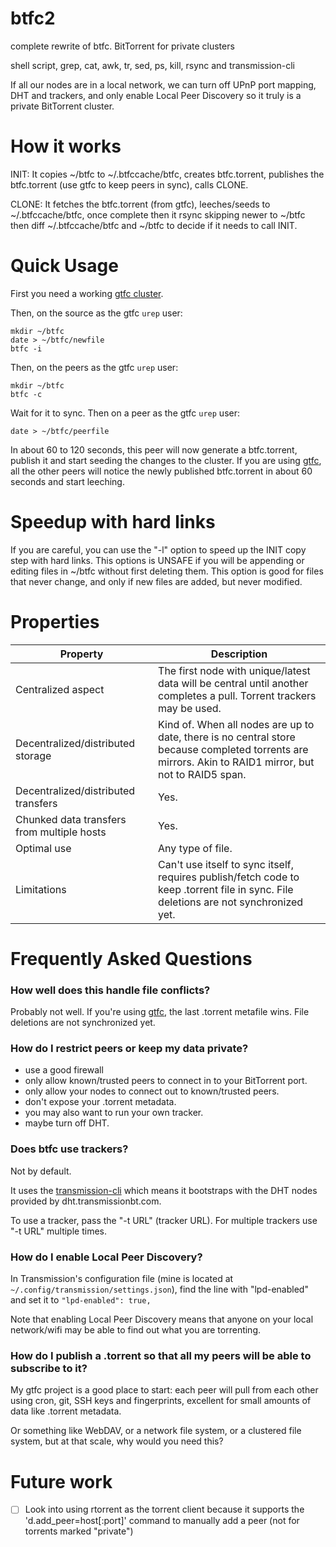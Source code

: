 # btfc2
complete rewrite of btfc. BitTorrent for private clusters

shell script, grep, cat, awk, tr, sed, ps, kill, rsync and transmission-cli

If all our nodes are in a local network, we can turn off UPnP port mapping, DHT and trackers, and only enable Local Peer Discovery so it truly is a private BitTorrent cluster.

# How it works

INIT: It copies ~/btfc to ~/.btfccache/btfc, creates btfc.torrent, publishes the btfc.torrent (use gtfc to keep peers in sync), calls CLONE.

CLONE: It fetches the btfc.torrent (from gtfc), leeches/seeds to ~/.btfccache/btfc, once complete then it rsync skipping newer to ~/btfc then diff ~/.btfccache/btfc and ~/btfc to decide if it needs to call INIT.

# Quick Usage

First you need a working [gtfc cluster](https://github.com/johnko/gtfc).

Then, on the source as the gtfc `urep` user:

```
mkdir ~/btfc
date > ~/btfc/newfile
btfc -i
```

Then, on the peers as the gtfc `urep` user:

```
mkdir ~/btfc
btfc -c
```

Wait for it to sync. Then on a peer as the gtfc `urep` user:

```
date > ~/btfc/peerfile
```

In about 60 to 120 seconds, this peer will now generate a btfc.torrent, publish it and start seeding the changes to the cluster. If you are using [gtfc](https://github.com/johnko/gtfc), all the other peers will notice the newly published btfc.torrent in about 60 seconds and start leeching.

# Speedup with hard links

If you are careful, you can use the "-l" option to speed up the INIT copy step with hard links. This options is UNSAFE if you will be appending or editing files in ~/btfc without first deleting them. This option is good for files that never change, and only if new files are added, but never modified.

# Properties

Property                                   | Description
-------------------------------------------|------------------
Centralized aspect                         | The first node with unique/latest data will be central until another completes a pull. Torrent trackers may be used.
Decentralized/distributed storage          | Kind of. When all nodes are up to date, there is no central store because completed torrents are mirrors. Akin to RAID1 mirror, but not to RAID5 span.
Decentralized/distributed transfers        | Yes.
Chunked data transfers from multiple hosts | Yes.
Optimal use                                | Any type of file.
Limitations                                | Can't use itself to sync itself, requires publish/fetch code to keep .torrent file in sync. File deletions are not synchronized yet.

# Frequently Asked Questions

### How well does this handle file conflicts?

Probably not well. If you're using [gtfc](https://github.com/johnko/gtfc), the last .torrent metafile wins. File deletions are not synchronized yet.

### How do I restrict peers or keep my data private?

- use a good firewall
- only allow known/trusted peers to connect in to your BitTorrent port.
- only allow your nodes to connect out to known/trusted peers.
- don't expose your .torrent metadata.
- you may also want to run your own tracker.
- maybe turn off DHT.

### Does btfc use trackers?

Not by default.

It uses the [transmission-cli](https://www.transmissionbt.com/) which means it bootstraps with the DHT nodes provided by dht.transmissionbt.com.

To use a tracker, pass the "-t URL" (tracker URL). For multiple trackers use "-t URL" multiple times.

### How do I enable Local Peer Discovery?

In Transmission's configuration file (mine is located at `~/.config/transmission/settings.json`), find the line with "lpd-enabled" and set it to `"lpd-enabled": true,`

Note that enabling Local Peer Discovery means that anyone on your local network/wifi may be able to find out what you are torrenting.

### How do I publish a .torrent so that all my peers will be able to subscribe to it?

My gtfc project is a good place to start: each peer will pull from each other using cron, git, SSH keys and fingerprints, excellent for small amounts of data like .torrent metadata.

Or something like WebDAV, or a network file system, or a clustered file system, but at that scale, why would you need this?

# Future work

- [ ] Look into using rtorrent as the torrent client because it supports the 'd.add_peer=host[:port]' command to manually add a peer (not for torrents marked "private")
